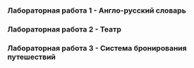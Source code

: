 ### Лабораторная работа 1 - Англо-русский словарь
### Лабораторная работа 2 - Театр
### Лабораторная работа 3 - Система бронирования путешествий
